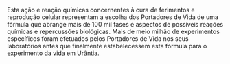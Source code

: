 ﻿Esta ação e reação químicas concernentes à cura de ferimentos e reprodução celular representam a escolha dos Portadores de Vida de uma fórmula que abrange mais de 100 mil fases e aspectos de possíveis reações químicas e repercussões biológicas. Mais de meio milhão de experimentos específicos foram efetuados pelos Portadores de Vida nos seus laboratórios antes que finalmente estabelecessem esta fórmula para o experimento da vida em Urântia.